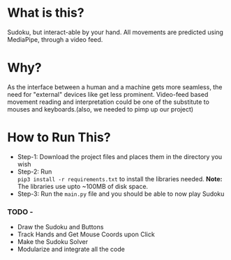 <h1><b>What is this?</b></h1>
Sudoku, but interact-able by your hand. All movements are predicted using MediaPipe, through a video feed.

<h1><b>Why?</b></h1>
As the interface between a human and a machine gets more seamless, the need for "external" devices like get less prominent. Video-feed based movement reading and interpretation could be one of the substitute to mouses and keyboards.(also, we needed to pimp up our project)

<h1><b>How to Run This?</b></h1>
<ul>
  <li>Step-1: Download the project files and places them in the directory you wish</li>
  <li>Step-2: Run </li><code>pip3 install -r requirements.txt</code> to install the libraries needed. 
  <b>Note: </b>The libraries use upto ~100MB of disk space.
  <li>Step-3: Run the <code>main.py</code> file and you should be able to now play Sudoku</li>
</ul>
  
<h3><b>TODO -</b></h3>
<ul>
  <li>Draw the Sudoku and Buttons</li>
  <li>Track Hands and Get Mouse Coords upon Click</li>
  <li>Make the Sudoku Solver</li>
  <li>Modularize and integrate all the code</li>
</ul>

